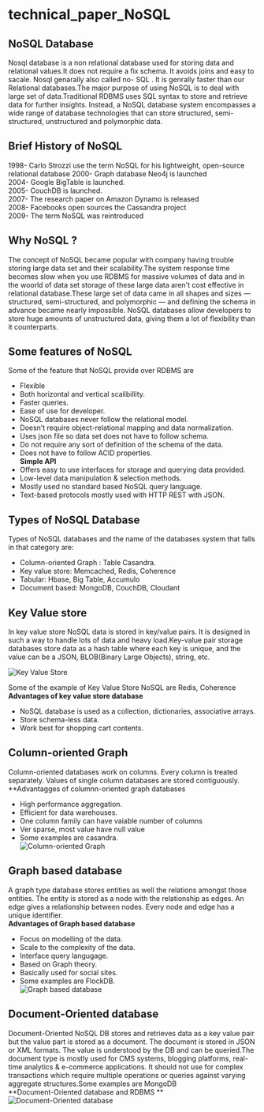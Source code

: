 # technical_paper_NoSQL

## NoSQL Database

Nosql database is a non relational database used for storing data and relational values.It does not require a fix schema. It avoids joins and easy to sacale.
Nosql genarally also called no- SQL . It is genrally faster than our Relational databases.The major purpose of using NoSQL is to deal with large set of data.Traditional RDBMS uses SQL syntax to store and retrieve data for further insights. Instead, a NoSQL database system encompasses a wide range of database technologies that can store structured, semi-structured, unstructured and polymorphic data. 
## Brief History of NoSQL
  1998- Carlo Strozzi use the term NoSQL for his lightweight, open-source relational database
  2000- Graph database Neo4j is launched<br>
  2004- Google BigTable is launched.<br>
  2005- CouchDB is launched.<br>
  2007- The research paper on Amazon Dynamo is released <br>
  2008- Facebooks open sources the Cassandra project <br>
  2009- The term NoSQL was reintroduced <br>
## Why NoSQL ?
The concept of NoSQL became popular with company having trouble storing large data set and their scalability.The system response time becomes slow when you use RDBMS for massive volumes of data and in the woorld of data set storage of these large data aren't cost effective in relational database.These large set of data came in all shapes and sizes — structured, semi-structured, and polymorphic — and defining the schema in advance became nearly impossible. NoSQL databases allow developers to store huge amounts of unstructured data, giving them a lot of flexibility than it counterparts.
## Some features of NoSQL
Some of the feature that NoSQL provide over RDBMS are
* Flexible
* Both horizontal and vertical scalibillity.
* Faster queries.
* Ease of use for developer.
* NoSQL databases never follow the relational model.
* Doesn’t require object-relational mapping and data normalization.
* Uses json file so data set does not have to follow schema.
* Do not require any sort of definition of the schema of the data.
* Does not have to follow ACID properties.<br>
**Simple API**
* Offers easy to use interfaces for storage and querying data provided.
* Low-level data manipulation & selection methods.
* Mostly used no standard based NoSQL query language.
* Text-based protocols mostly used with HTTP REST with JSON.<br>
## Types of NoSQL Database 
Types of NoSQL databases and the name of the databases system that falls in that category are:<br>

  * Column-oriented Graph : Table Casandra.
  * Key value store: Memcached, Redis, Coherence
  * Tabular: Hbase, Big Table, Accumulo
  * Document based: MongoDB, CouchDB, Cloudant
 ## Key Value store
 
 In key value store NoSQL data is stored in key/value pairs. It is designed in such a way to handle lots of data and heavy load.Key-value pair storage databases store data as a hash table where each key is unique, and the value can be a JSON, BLOB(Binary Large Objects), string, etc.<br>

![Key Value Store](https://upload.wikimedia.org/wikipedia/commons/5/5b/KeyValue.PNG)<br>

Some of the example of Key Value Store NoSQL are Redis, Coherence<br>
**Advantages of key value store database**
* NoSQL database is used as a collection, dictionaries, associative arrays.
* Store schema-less data.
* Work best for shopping cart contents.
## Column-oriented Graph
Column-oriented databases work on columns. Every column is treated separately. Values of single column databases are stored contiguously.<br>
**Advantagges of columnn-oriented graph databases
* High performance aggregation.
* Efficient for data warehouses.
* One column family can have vaiable number of columns
* Ver sparse, most value have null value
* Some examples are casandra.<br>
![Column-oriented Graph](https://www.guru99.com/images/1/101818_0537_NoSQLTutori7.png)
## Graph based database

A graph type database stores entities as well the relations amongst those entities. The entity is stored as a node with the relationship as edges. An edge gives a relationship between nodes. Every node and edge has a unique identifier.<br>
**Advantages of Graph based database**
* Focus on modelling of the data.
* Scale to the complexity of the data.
* Interface query langugage.
* Based on Graph theory.
* Basically used for social sites.
* Some examples are FlockDB.<br>
![Graph based database](https://dist.neo4j.com/wp-content/uploads/20180711200201/twitter-users-graph-database-model-peter-emil-johan.png?_gl=1*11b4k5u*_ga*MTEyNTkyNTUwNy4xNjQ0NDA3NzI1*_ga_DL38Q8KGQC*MTY0NDQwNzcyNC4xLjAuMTY0NDQwNzcyNC4w&_ga=2.20634488.1517951860.1644407729-1125925507.1644407725)
## Document-Oriented database

Document-Oriented NoSQL DB stores and retrieves data as a key value pair but the value part is stored as a document. The document is stored in JSON or XML formats. The value is understood by the DB and can be queried.The document type is mostly used for CMS systems, blogging platforms, real-time analytics & e-commerce applications. It should not use for complex transactions which require multiple operations or queries against varying aggregate structures.Some examples are MongoDB
<br>
**Document-Oriented database and RDBMS **
![Document-Oriented database](http://4.bp.blogspot.com/-FHrKTEWu8Hg/UR0cIfJjKpI/AAAAAAAAAVU/O-oSlK2pXAw/s1600/Untitled.png)
